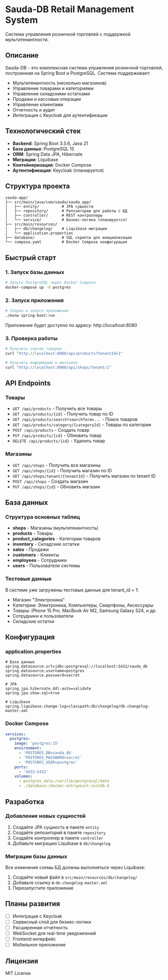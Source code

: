 # Sauda-DB Retail Management System

Система управления розничной торговлей с поддержкой мультитенантности.

## Описание

Sauda-DB - это комплексная система управления розничной торговлей, построенная на Spring Boot и PostgreSQL. Система поддерживает:

- Мультитенантность (несколько магазинов)
- Управление товарами и категориями
- Управление складскими остатками
- Продажи и кассовые операции
- Управление клиентами
- Отчетность и аудит
- Интеграция с Keycloak для аутентификации

## Технологический стек

- **Backend**: Spring Boot 3.5.6, Java 21
- **База данных**: PostgreSQL 15
- **ORM**: Spring Data JPA, Hibernate
- **Миграции**: Liquibase
- **Контейнеризация**: Docker Compose
- **Аутентификация**: Keycloak (планируется)

## Структура проекта

```
sauda-app/
├── src/main/java/com/sauda/sauda_app/
│   ├── entity/          # JPA сущности
│   ├── repository/      # Репозитории для работы с БД
│   ├── controller/      # REST контроллеры
│   └── service/         # Бизнес-логика (планируется)
├── src/main/resources/
│   ├── db/changelog/    # Liquibase миграции
│   └── application.properties
├── database/            # SQL скрипты для инициализации
└── compose.yaml         # Docker Compose конфигурация
```

## Быстрый старт

### 1. Запуск базы данных

```bash
# Запуск PostgreSQL через Docker Compose
docker-compose up -d postgres
```

### 2. Запуск приложения

```bash
# Сборка и запуск приложения
./mvnw spring-boot:run
```

Приложение будет доступно по адресу: http://localhost:8080

### 3. Проверка работы

```bash
# Получить список товаров
curl "http://localhost:8080/api/products?tenantId=1"

# Получить информацию о магазине
curl "http://localhost:8080/api/shops/tenant/1"
```

## API Endpoints

### Товары
- `GET /api/products` - Получить все товары
- `GET /api/products/{id}` - Получить товар по ID
- `GET /api/products/search?searchTerm=...` - Поиск товаров
- `GET /api/products/category/{categoryId}` - Товары по категории
- `POST /api/products` - Создать товар
- `PUT /api/products/{id}` - Обновить товар
- `DELETE /api/products/{id}` - Удалить товар

### Магазины
- `GET /api/shops` - Получить все магазины
- `GET /api/shops/{id}` - Получить магазин по ID
- `GET /api/shops/tenant/{tenantId}` - Получить магазин по tenant ID
- `POST /api/shops` - Создать магазин
- `PUT /api/shops/{id}` - Обновить магазин

## База данных

### Структура основных таблиц

- **shops** - Магазины (мультитенантность)
- **products** - Товары
- **product_categories** - Категории товаров
- **inventory** - Складские остатки
- **sales** - Продажи
- **customers** - Клиенты
- **employees** - Сотрудники
- **users** - Пользователи системы

### Тестовые данные

В системе уже загружены тестовые данные для tenant_id = 1:
- Магазин "Электроника"
- Категории: Электроника, Компьютеры, Смартфоны, Аксессуары
- Товары: iPhone 15 Pro, MacBook Air M2, Samsung Galaxy S24, и др.
- Сотрудники и пользователи
- Складские остатки

## Конфигурация

### application.properties

```properties
# База данных
spring.datasource.url=jdbc:postgresql://localhost:5432/sauda_db
spring.datasource.username=postgres
spring.datasource.password=secret

# JPA
spring.jpa.hibernate.ddl-auto=validate
spring.jpa.show-sql=true

# Liquibase
spring.liquibase.change-log=classpath:db/changelog/db.changelog-master.xml
```

### Docker Compose

```yaml
services:
  postgres:
    image: 'postgres:15'
    environment:
      - 'POSTGRES_DB=sauda_db'
      - 'POSTGRES_PASSWORD=secret'
      - 'POSTGRES_USER=postgres'
    ports:
      - '5432:5432'
    volumes:
      - postgres_data:/var/lib/postgresql/data
      - ./database:/docker-entrypoint-initdb.d
```

## Разработка

### Добавление новых сущностей

1. Создайте JPA сущность в пакете `entity`
2. Создайте репозиторий в пакете `repository`
3. Создайте контроллер в пакете `controller`
4. Добавьте миграцию Liquibase в `db/changelog`

### Миграции базы данных

Все изменения схемы БД должны выполняться через Liquibase:

1. Создайте новый файл в `src/main/resources/db/changelog/`
2. Добавьте ссылку в `db.changelog-master.xml`
3. Перезапустите приложение

## Планы развития

- [ ] Интеграция с Keycloak
- [ ] Сервисный слой для бизнес-логики
- [ ] Расширенная отчетность
- [ ] WebSocket для real-time уведомлений
- [ ] Frontend интерфейс
- [ ] Мобильное приложение

## Лицензия

MIT License


